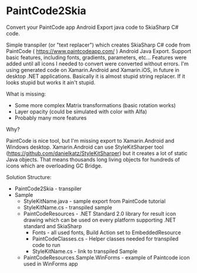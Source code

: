# PaintCode2Skia
Convert your PaintCode app Android Export java code to SkiaSharp C# code.

Simple transpiler (or "text replacer") which creates SkiaSharp C# code from PaintCode ( https://www.paintcodeapp.com/ ) Android Java Export.
Support basic features, including fonts, gradients, parameters, etc... Features were added until all icons I needed to convert were converted without errors. I'm using generated code on Xamarin.Android and Xamarin.iOS, in future in desktop .NET applications. Basically it is almost stupid string replacer. If it looks stupid but works it ain't stupid.

What is missing:

- Some more complex Matrix transformations (basic rotation works)
- Layer opacity (could be simulated with color with Alfa)
- Probably many more features

Why?

PaintCode is nice tool, but I'm missing export to Xamarin.Android and Windows desktop. Xamarin.Android can use StyleKitSharper tool (https://github.com/danielkatz/StyleKitSharper) but it creates a lot of static Java objects. That means thousands long living objects for hundreds of icons which are overloading GC Bridge.

Solution Structure:

- PaintCode2Skia - transpiler
- Sample
	- StyleKitName.java - sample export from PaintCode tutorial
	- StyleKitName.cs - transpiled sample
	- PaintCodeResources - .NET Standard 2.0 library for result icon drawing which can be used on every platform supporting .NET standard and SkiaSharp
		- Fonts - all used fonts, Build Action set to EmbeddedResource
		- PaintCodeClasses.cs - Helper classes needed for transpiled code to run
		- StyleKitName.cs - link to transpiled Sample
	- PaintCodeResources.Sample.WinForms - example of Paintcode icon used in WinForms app
